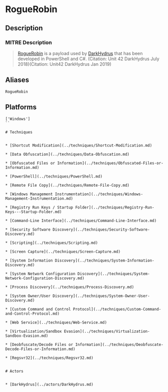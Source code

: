 
# RogueRobin

## Description

### MITRE Description

> [RogueRobin](https://attack.mitre.org/software/S0270) is a payload used by [DarkHydrus](https://attack.mitre.org/groups/G0079) that has been developed in PowerShell and C#. (Citation: Unit 42 DarkHydrus July 2018)(Citation: Unit42 DarkHydrus Jan 2019)

## Aliases

```
RogueRobin
```

## Platforms

```
['Windows']
``

# Techniques


* [Shortcut Modification](../techniques/Shortcut-Modification.md)

* [Data Obfuscation](../techniques/Data-Obfuscation.md)
    
* [Obfuscated Files or Information](../techniques/Obfuscated-Files-or-Information.md)
    
* [PowerShell](../techniques/PowerShell.md)
    
* [Remote File Copy](../techniques/Remote-File-Copy.md)
    
* [Windows Management Instrumentation](../techniques/Windows-Management-Instrumentation.md)
    
* [Registry Run Keys / Startup Folder](../techniques/Registry-Run-Keys---Startup-Folder.md)
    
* [Command-Line Interface](../techniques/Command-Line-Interface.md)
    
* [Security Software Discovery](../techniques/Security-Software-Discovery.md)
    
* [Scripting](../techniques/Scripting.md)
    
* [Screen Capture](../techniques/Screen-Capture.md)
    
* [System Information Discovery](../techniques/System-Information-Discovery.md)
    
* [System Network Configuration Discovery](../techniques/System-Network-Configuration-Discovery.md)
    
* [Process Discovery](../techniques/Process-Discovery.md)
    
* [System Owner/User Discovery](../techniques/System-Owner-User-Discovery.md)
    
* [Custom Command and Control Protocol](../techniques/Custom-Command-and-Control-Protocol.md)
    
* [Web Service](../techniques/Web-Service.md)
    
* [Virtualization/Sandbox Evasion](../techniques/Virtualization-Sandbox-Evasion.md)
    
* [Deobfuscate/Decode Files or Information](../techniques/Deobfuscate-Decode-Files-or-Information.md)
    
* [Regsvr32](../techniques/Regsvr32.md)
    

# Actors


* [DarkHydrus](../actors/DarkHydrus.md)

